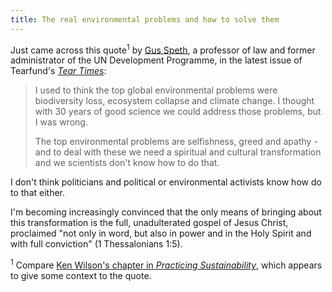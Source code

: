 ```yaml
---
title: The real environmental problems and how to solve them
---
```

Just came across this quote<sup>1</sup> by [Gus Speth](http://www.vermontlaw.edu/Our_Faculty/Faculty_Directory/James_Gustave_Speth.htm), a professor of law and former administrator of the UN Development Programme, in the latest issue of Tearfund's [_Tear Times_](http://www.tearfund.org/en/about_you/resources/printed_publications/tear_times/):

> I used to think the top global environmental problems were biodiversity loss, ecosystem collapse and climate change. I thought with 30 years of good science we could address those problems, but I was wrong.
>
> The top environmental problems are selfishness, greed and apathy - and to deal with these we need a spiritual and cultural transformation and we scientists don't know how to do that.

I don't think politicians and political or environmental activists know how do to that either.

I'm becoming increasingly convinced that the only means of bringing about this transformation is the full, unadulterated gospel of Jesus Christ, proclaimed "not only in word, but also in power and in the Holy Spirit and with full conviction" (1 Thessalonians 1:5).

<sup>1</sup> Compare [Ken Wilson's chapter in _Practicing Sustainability_](http://books.google.co.uk/books?id=BQ6bxpMr5yMC&pg=PA35), which appears to give some context to the quote.